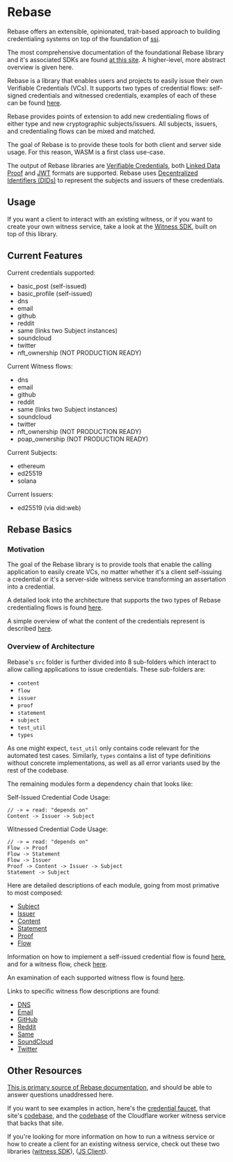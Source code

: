 # Rebase

Rebase offers an extensible, opinionated, trait-based approach to building credentialing systems on top of the foundation of [ssi](https://github.com/spruceid/ssi).

The most comprehensive documentation of the foundational Rebase library and it's associated SDKs are found [at this site](https://www.spruceid.dev/rebase/rebase). A higher-level, more abstract overview is given here.

Rebase is a library that enables users and projects to easily issue their own Verifiable Credentials (VCs). It supports two types of credential flows: self-signed credentials and witnessed credentials, examples of each of these can be found [here](https://www.spruceid.dev/rebase/core-library/a-tour-of-rebase/credentials-and-how-they-are-made). 

Rebase provides points of extension to add new credentialing flows of either type and new cryptographic subjects/issuers. All subjects, issuers, and credentialing flows can be mixed and matched. 

The goal of Rebase is to provide these tools for both client and server side usage. For this reason, WASM is a first class use-case. 

The output of Rebase libraries are [Verifiable Credentials](https://www.w3.org/TR/vc-data-model/), both [Linked Data Proof](https://www.w3.org/standards/semanticweb/data) and [JWT](https://www.rfc-editor.org/rfc/rfc7519.html) formats are supported. Rebase uses [Decentralized Identifiers (DIDs)](https://www.w3.org/TR/did-core/) to represent the subjects and issuers of these credentials. 

## Usage

If you want a client to interact with an existing witness, or if you want to create your own witness service, take a look at the [Witness SDK](https://github.com/spruceid/rebase/tree/main/rust/rebase_witness_sdk), built on top of this library. 
## Current Features

Current credentials supported:
* basic_post (self-issued)
* basic_profile (self-issued)
* dns
* email
* github
* reddit
* same (links two Subject instances)
* soundcloud
* twitter
* nft_ownership (NOT PRODUCTION READY)

Current Witness flows:
* dns
* email
* github
* reddit
* same (links two Subject instances)
* soundcloud
* twitter
* nft_ownership (NOT PRODUCTION READY)
* poap_ownership (NOT PRODUCTION READY)

Current Subjects:
* ethereum
* ed25519
* solana

Current Issuers:
* ed25519 (via did:web)

## Rebase Basics

### Motivation

The goal of the Rebase library is to provide tools that enable the calling application to easily create VCs, no matter whether it's a client self-issuing a credential or it's a server-side witness service transforming an assertation into a credential. 

A detailed look into the architecture that supports the two types of Rebase credentialing flows is found [here](https://www.spruceid.dev/rebase/core-library/a-tour-of-rebase).

A simple overview of what the content of the credentials represent is described [here](https://www.spruceid.dev/rebase/core-library/a-tour-of-rebase/the-anatomy-of-a-credential).
### Overview of Architecture

Rebase's `src` folder is further divided into 8 sub-folders which interact to allow calling applications to issue credentials. These sub-folders are:
* `content`
* `flow`
* `issuer`
* `proof`
* `statement`
* `subject`
* `test_util`
* `types`

As one might expect, `test_util` only contains code relevant for the automated test cases. Similarly, `types` contains a list of type definitions without concrete implementations, as well as all error variants used by the rest of the codebase. 

The remaining modules form a dependency chain that looks like:

Self-Issued Credential Code Usage:
```
// -> = read: "depends on"
Content -> Issuer -> Subject
```

Witnessed Credential Code Usage:
```
// -> = read: "depends on"
Flow -> Proof 
Flow -> Statement
Flow -> Issuer
Proof -> Content -> Issuer -> Subject
Statement -> Subject
```

Here are detailed descriptions of each module, going from most primative to most composed:

* [Subject](https://www.spruceid.dev/rebase/core-library/a-tour-of-rebase/subject)
* [Issuer](https://www.spruceid.dev/rebase/core-library/a-tour-of-rebase/issuer)
* [Content](https://www.spruceid.dev/rebase/core-library/a-tour-of-rebase/content)
* [Statement](https://www.spruceid.dev/rebase/core-library/a-tour-of-rebase/statement)
* [Proof](https://www.spruceid.dev/rebase/core-library/a-tour-of-rebase/proof)
* [Flow](https://www.spruceid.dev/rebase/core-library/a-tour-of-rebase/flow)

 Information on how to implement a self-issued credential flow is found [here](https://www.spruceid.dev/rebase/core-library/a-tour-of-rebase/implementing-self-issued-credentials), and for a witness flow, check [here](https://www.spruceid.dev/rebase/core-library/a-tour-of-rebase/overview-of-witness-flows).

An examination of each supported witness flow is found [here](https://www.spruceid.dev/rebase/core-library/a-tour-of-rebase/detailed-descriptions-of-each-witness-flow).

Links to specific witness flow descriptions are found:

* [DNS](https://www.spruceid.dev/rebase/core-library/detailed-descriptions-of-each-witness-flow/dns)
* [Email](https://www.spruceid.dev/rebase/core-library/detailed-descriptions-of-each-witness-flow/email)
* [GitHub](https://www.spruceid.dev/rebase/core-library/detailed-descriptions-of-each-witness-flow/github)
* [Reddit](https://www.spruceid.dev/rebase/core-library/detailed-descriptions-of-each-witness-flow/reddit)
* [Same](https://www.spruceid.dev/rebase/core-library/detailed-descriptions-of-each-witness-flow/same)
* [SoundCloud](https://www.spruceid.dev/rebase/core-library/detailed-descriptions-of-each-witness-flow/soundcloud)
* [Twitter](https://www.spruceid.dev/rebase/core-library/detailed-descriptions-of-each-witness-flow/twitter)
## Other Resources

[This is primary source of Rebase documentation](https://www.spruceid.dev/rebase/rebase), and should be able to answer questions unaddressed here.

If you want to see examples in action, here's the [credential faucet](https://rebase.pages.dev/), that site's [codebase](https://github.com/spruceid/rebase/tree/main/demo/dapp), and the [codebase](https://github.com/spruceid/rebase/tree/main/demo/witness) of the Cloudflare worker witness service that backs that site.

If you're looking for more information on how to run a witness service or how to create a client for an existing witness service, check out these two libraries ([witness SDK](https://github.com/spruceid/rebase/tree/main/rust/rebase_witness_sdk)), ([JS Client](https://github.com/spruceid/rebase/tree/main/js/rebase-client)). 
 